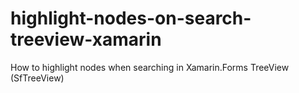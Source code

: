 # highlight-nodes-on-search-treeview-xamarin
How to highlight nodes when searching in Xamarin.Forms TreeView (SfTreeView)
